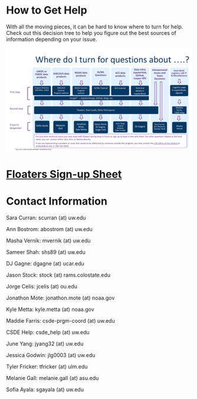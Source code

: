 # How to Get Help

With all the moving pieces, it can be hard to know where to turn for help.
Check out this decision tree to help you figure out the best sources of information depending on your issue.

![ques_dec_tree](../img/get-help.png)

# [Floaters Sign-up Sheet](https://docs.google.com/spreadsheets/d/1Tt4WAMBPlYKBaddAqw13D6AKEP9F5x02fXkjWP9sKzA/edit?gid=0#gid=0)

# Contact Information
Sara Curran: scurran (at) uw.edu

Ann Bostrom: abostrom (at) uw.edu 

Masha Vernik: mvernik (at) uw.edu 

Sameer Shah: shs89 (at) uw.edu 

DJ Gagne: dgagne (at) ucar.edu 

Jason Stock: stock (at) rams.colostate.edu 

Jorge Celis: jcelis (at) ou.edu

Jonathon Mote: jonathon.mote (at) noaa.gov

Kyle Metta: kyle.metta (at) noaa.gov

Maddie Farris: csde-prgm-coord (at) uw.edu 

CSDE Help: csde_help (at) uw.edu 

June Yang: jyang32 (at) uw.edu 

Jessica Godwin: jlg0003 (at) uw.edu 

Tyler Fricker: tfricker (at) ulm.edu 

Melanie Gall: melanie.gall (at) asu.edu 

Sofia Ayala: sgayala (at) uw.edu 